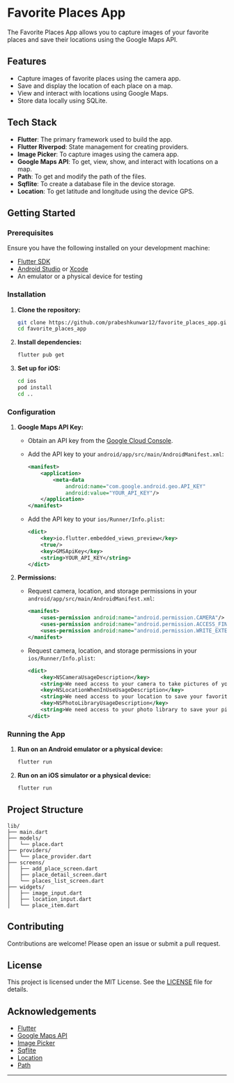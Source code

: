 # Favorite Places App

The Favorite Places App allows you to capture images of your favorite places and save their locations using the Google Maps API.

## Features

- Capture images of favorite places using the camera app.
- Save and display the location of each place on a map.
- View and interact with locations using Google Maps.
- Store data locally using SQLite.

## Tech Stack

- **Flutter**: The primary framework used to build the app.
- **Flutter Riverpod**: State management for creating providers.
- **Image Picker**: To capture images using the camera app.
- **Google Maps API**: To get, view, show, and interact with locations on a map.
- **Path**: To get and modify the path of the files.
- **Sqflite**: To create a database file in the device storage.
- **Location**: To get latitude and longitude using the device GPS.

## Getting Started

### Prerequisites

Ensure you have the following installed on your development machine:

- [Flutter SDK](https://flutter.dev/docs/get-started/install)
- [Android Studio](https://developer.android.com/studio) or [Xcode](https://developer.apple.com/xcode/)
- An emulator or a physical device for testing

### Installation

1. **Clone the repository:**

   ```bash
   git clone https://github.com/prabeshkunwar12/favorite_places_app.git
   cd favorite_places_app
   ```

2. **Install dependencies:**

   ```bash
   flutter pub get
   ```

3. **Set up for iOS:**

   ```bash
   cd ios
   pod install
   cd ..
   ```

### Configuration

1. **Google Maps API Key:**

   - Obtain an API key from the [Google Cloud Console](https://console.cloud.google.com/).
   - Add the API key to your `android/app/src/main/AndroidManifest.xml`:

     ```xml
     <manifest>
         <application>
             <meta-data
                 android:name="com.google.android.geo.API_KEY"
                 android:value="YOUR_API_KEY"/>
         </application>
     </manifest>
     ```

   - Add the API key to your `ios/Runner/Info.plist`:

     ```xml
     <dict>
         <key>io.flutter.embedded_views_preview</key>
         <true/>
         <key>GMSApiKey</key>
         <string>YOUR_API_KEY</string>
     </dict>
     ```

2. **Permissions:**

   - Request camera, location, and storage permissions in your `android/app/src/main/AndroidManifest.xml`:

     ```xml
     <manifest>
         <uses-permission android:name="android.permission.CAMERA"/>
         <uses-permission android:name="android.permission.ACCESS_FINE_LOCATION"/>
         <uses-permission android:name="android.permission.WRITE_EXTERNAL_STORAGE"/>
     </manifest>
     ```

   - Request camera, location, and storage permissions in your `ios/Runner/Info.plist`:

     ```xml
     <dict>
         <key>NSCameraUsageDescription</key>
         <string>We need access to your camera to take pictures of your favorite places.</string>
         <key>NSLocationWhenInUseUsageDescription</key>
         <string>We need access to your location to save your favorite places.</string>
         <key>NSPhotoLibraryUsageDescription</key>
         <string>We need access to your photo library to save your pictures.</string>
     </dict>
     ```

### Running the App

1. **Run on an Android emulator or a physical device:**

   ```bash
   flutter run
   ```

2. **Run on an iOS simulator or a physical device:**

   ```bash
   flutter run
   ```

## Project Structure

```
lib/
├── main.dart
├── models/
│   └── place.dart
├── providers/
│   └── place_provider.dart
├── screens/
│   ├── add_place_screen.dart
│   ├── place_detail_screen.dart
│   └── places_list_screen.dart
├── widgets/
│   ├── image_input.dart
│   ├── location_input.dart
│   └── place_item.dart
```

## Contributing

Contributions are welcome! Please open an issue or submit a pull request.

## License

This project is licensed under the MIT License. See the [LICENSE](LICENSE) file for details.

## Acknowledgements

- [Flutter](https://flutter.dev/)
- [Google Maps API](https://developers.google.com/maps)
- [Image Picker](https://pub.dev/packages/image_picker)
- [Sqflite](https://pub.dev/packages/sqflite)
- [Location](https://pub.dev/packages/location)
- [Path](https://pub.dev/packages/path)

---

